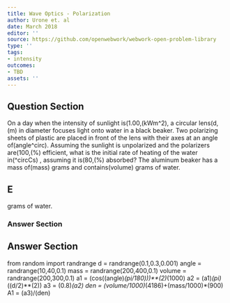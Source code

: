 ```yaml
---
title: Wave Optics - Polarization
author: Urone et. al
date: March 2018
editor: ''
source: https://github.com/openwebwork/webwork-open-problem-library
type: ''
tags:
- intensity
outcomes:
- TBD
assets: ''
---
```


## Question Section 

On a day when the intensity of sunlight is(1.00,(kWm^2), a circular lens(d,(m) in diameter focuses light onto water in a black beaker. Two polarizing sheets of plastic are placed in front of the lens with their axes at an angle of(angle^circ). Assuming the sunlight is unpolarized and the polarizers are(100,(%)  efficient, what is the initial rate of heating of the water in(^circCs) , assuming it is(80,(%)  absorbed? The aluminum beaker has a mass of(mass) grams and contains(volume) grams of water.
## E
grams of water.
### Answer Section


## Answer Section

from random import randrange
d = randrange(0.1,0.3,0.001)
angle = randrange(10,40,0.1)
mass = randrange(200,400,0.1)
volume = randrange(200,300,0.1)
a1 = (cos((angle)*(pi/180)))**(2)*(1000)
a2 = (a1)*(pi)*((d/2)**(2))
a3 = (0.8)*(a2)
den = (volume/1000)*(4186)+(mass/1000)*(900)
A1 = (a3)/(den)